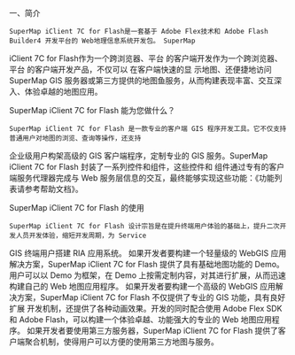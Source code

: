 一、简介

    SuperMap iClient 7C for Flash是一套基于 Adobe Flex技术和 Adobe Flash Builder4 开发平台的 Web地理信息系统开发包。 SuperMap 
iClient 7C for Flash作为一个跨浏览器、平台 的客户端开发作为一个跨浏览器、平台 的客户端开发产品，不仅可以 在客户端快速的显
示地图、还便捷地访问 SuperMap GIS 服务器或第三方提供的地图鱼服务，从而构建表现丰富、交互深入、体验卓越的地图应用。

SuperMap iClient 7C for Flash 能为您做什么？

    SuperMap iClient 7C for Flash 是一款专业的客户端 GIS 程序开发工具。它不仅支持普通用户对地图的浏览、查询等操作，还支持
企业级用户构架高级的 GIS 客户端程序，定制专业的 GIS 服务。SuperMap iClient 7C for Flash 封装了一系列控件和组件，这些控件和
组件通过专有的客户端服务代理器完成与 Web 服务层信息的交互，最终能够实现这些功能：《功能列表请参考帮助文档》。

SuperMap iClient 7C for Flash 的使用

    SuperMap iClient 7C for Flash 设计宗旨是在提升终端用户体验的基础上，提升二次开发人员开发体验，缩短开发周期，为 Service 
GIS 终端用户搭建 RIA 应用系统。
    如果开发者要构建一个轻量级的 WebGIS 应用解决方案，SuperMap iClient 7C for Flash 提供了具有基础地图功能的 Demo。用户可以以 
Demo 为框架，在 Demo 上按需定制内容，对其进行扩展，从而迅速构建自己的 Web 地图应用程序。
    如果开发者要构建一个高级的 WebGIS 应用解决方案，SuperMap iClient 7C for Flash 不仅提供了专业的 GIS 功能，具有良好扩展
开发机制，还提供了各种动画效果。开发的同时配合使用 Adobe Flex SDK 和 Adobe Flash，可以构建一个体验卓越、功能强大的专业的 Web 
地图应用程序。
    如果开发者要使用第三方服务器，SuperMap iClient 7C for Flash 提供了客户端聚合机制，使得用户可以方便的使用第三方地图与服务。


